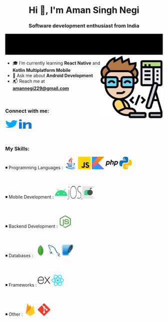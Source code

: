 <h1 align="center">Hi 👋, I'm Aman Singh Negi</h1>
<h3 align="center">Software development enthusiast from India</h3>
<img src="assets/i_write_code.gif">

<img align="right" src="assets/dev.png" width="200" height="200"/>

- 🎓 I’m currently learning **React Native** and **Kotlin Multiplatform Mobile**
- 💬 Ask me about **Android Development**
- 📬 Reach me at **amannegi229@gmail.com**

<br>
<h3 align="left">Connect with me:</h3>
<p align="left">
<a href="https://twitter.com/iamanegi98" target="blank"><img align="center" src="assets/twitter.svg" alt="aman-twitter" height="30" width="40" /></a>
<a href="https://www.linkedin.com/in/aman-singh-negi-3398aa186/" target="blank"><img align="center" src="assets/linkedin.svg" alt="aman-linkedin" height="30" width="40" /></a>
</p>

<br>
<h3 align="left">My Skills:</h3>

<p align="left">◾ Programming Languages :
<a href="https://www.java.com" target="_blank"><img src="assets/java.svg" alt="java" width="40" height="40" /></a>
<a href="https://developer.mozilla.org/en-US/docs/Web/JavaScript" target="_blank"><img src="assets/javascript.svg" alt="javascript" width="40" height="40" /></a>
<a href="https://kotlinlang.org" target="_blank"><img src="assets/kotlin.svg" alt="kotlin" width="40" height="40" /></a>
<a href="https://www.php.net" target="_blank"><img src="assets/php.svg" alt="php" width="40" height="40" /></a>
<a href="https://www.python.org" target="_blank"><img src="assets/python.svg" alt="python" width="40" height="40" /></a>
</p>

<br>
<p align="left">◾ Mobile Development :
<a href="https://developer.android.com" target="_blank"> <img src="assets/android.svg" alt="android" width="40" height="40" /> </a>
<a href="https://developer.apple.com" target="_blank"> <img src="assets/ios.svg" alt="ios" width="40" height="40" /> </a>
<a href="https://kotlinlang.org/lp/mobile" target="_blank"> <img src="assets/kmm.svg" alt="kmm" width="40" height="40" /> </a>
</p>

<br>
<p align="left">◾ Backend Development :
<a href="https://nodejs.org" target="_blank"><img src="assets/nodejs.svg" alt="nodejs" width="40" height="40" /></a>
</p>
<br>

<p align="left">◾ Databases :
<a href="https://www.mongodb.com/" target="_blank"> <img src="assets/mongodb.svg" alt="mongodb" width="40" height="40" /></a>
<a href="https://www.mysql.com/" target="_blank"> <img src="assets/mysql.svg" alt="mysql" width="40" height="40" /></a>
<a href="https://www.sqlite.org/" target="_blank"> <img src="assets/sqlite.svg" alt="sqlite" width="40" height="40" /></a>
</p>

<br>
<p align="left">◾ Frameworks :
<a href="https://expressjs.com" target="_blank"><img src="assets/express.svg" alt="express" width="40" height="40" /></a>
<a href="https://reactjs.org/" target="_blank"> <img src="assets/reactjs.svg" alt="react" width="40" height="40" /></a>
</p>

<br>
<p align="left">◾ Other :
<a href="https://firebase.google.com/" target="_blank"><img src="assets/firebase.svg" alt="firebase" width="40" height="40" /></a>
<a href="https://git-scm.com/" target="_blank"><img src="assets/git.svg" alt="git" width="40" height="40" /></a>
</p>
